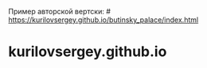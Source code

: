 Пример авторской вертски: # https://kurilovsergey.github.io/butinsky_palace/index.html

# kurilovsergey.github.io
